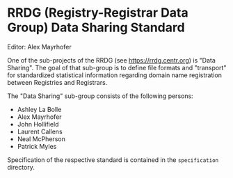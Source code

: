 # RRDG (Registry-Registrar Data Group) Data Sharing Standard

Editor: Alex Mayrhofer

One of the sub-projects of the RRDG (see https://rrdg.centr.org) is "Data Sharing". The goal of that sub-group is to define file formats and "transport" for standardized statistical information regarding domain name registration between Registries and Registrars.

The "Data Sharing" sub-group consists of the following persons:

  - Ashley La Bolle
  - Alex Mayrhofer
  - John Hollifield
  - Laurent Callens
  - Neal McPherson
  - Patrick Myles

Specification of the respective standard is contained in the `specification` directory.


